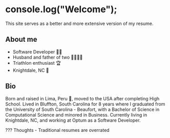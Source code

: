 # console.log("Welcome");

This site serves as a better and more extensive version of my resume.

## About me

*  Software Developer 👨‍💻
*  Husband and father of two 👨‍👩‍👦‍👦
*  Triathlon enthusiast 🏆
*  Knightdale, NC 📍

## Bio

Born and raised in Lima, Peru 🦙, moved to the USA after completing High School. Lived in Bluffton, South Carolina for 8 years where I graduated from the University of South Carolina - Beaufort, with a Bachelor of Science in Computational Science and minored in Business. Currently living in Knightdale, NC, and working at Optum as a Software Developer. 

??? Thoughts
    - Traditional resumes are overrated
